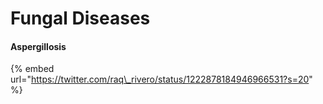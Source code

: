 # Fungal Diseases

#### Aspergillosis

{% embed url="https://twitter.com/raq\_rivero/status/1222878184946966531?s=20" %}




